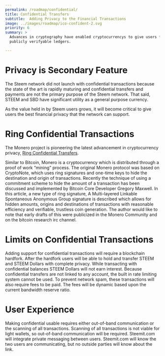 ```yaml
---
permalink: /roadmap/confidential/
title: Confidential Transfers
subtitle:  Adding Privacy to the Financial Transactions
image: ../images/roadmap/ico-confident-2.svg
priority: 6
summary: >
  Advances in cryptography have enabled cryptocurrencys to give users financial privacy while maintaining
  publicly verifyable ledgers.

---
```


# Privacy is Secondary Feature

The Steem network did not launch with confidential transactions because the state of the art is rapidly maturing
and confidential transfers and payments are not the primary purpose of the Steem network. That said, STEEM
and SBD have significant utility as a general purpose currency.

As the value held in by Steem users grows, it will become critical to give users the best financial privacy that
the network can support.

# Ring Confidential Transactions

The Monero project is pioneering the latest advancement in cryptocurrency privacy, [Ring Confidential Transfers](https://eprint.iacr.org/2015/1098.pdf).

Similar to Bitcoin, Monero is a cryptocurrency which is
distributed through a proof of work “mining” process. The original
Monero protocol was based on CryptoNote, which uses ring
signatures and one-time keys to hide the destination and origin
of transactions. Recently the technique of using a commitment
scheme to hide the amount of a transaction has been discussed
and implemented by Bitcoin Core Developer Gregory Maxwell. In
this article, a new type of ring signature, A Multi-layered Linkable
Spontaneous Anonymous Group signature is described which allows
for hidden amounts, origins and destinations of transactions
with reasonable efficiency and verifiable, trustless coin generation.
The author would like to note that early drafts of this were publicized
in the Monero Community and on the bitcoin research irc
channel.

# Limits on Confidential Transactions

Adding support for confidential transactions will require a blockchain hardfork. After the hardfork users will be able to
hold and transfer STEEM and STEEM Dollars with complete privacy. While transacting with confidential balances STEEM Dollars will
not earn interest. Because confidential transfers are not linked to any account, the built in rate limiting system cannot be used.
To prevent network spam, these transactions will also require fees to be paid. The fees will be dynamic based upon the current
bandwidth reserve ratio.

# User Experience

Making confidential usable requires either out-of-band communication or the scanning of all transactions. Scanning of all transactions is
not viable for light wallets, so out-of-band communication will be required. Steemit.com will integrate private messaging between users. Steemit.com will
know the two users are communicating, but no outside parties will know about the link.
